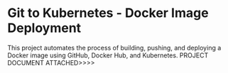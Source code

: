 # Git to Kubernetes - Docker Image Deployment
This project automates the process of building, pushing, and deploying a Docker image using GitHub, Docker Hub, and Kubernetes.
                 PROJECT DOCUMENT ATTACHED>>>>
